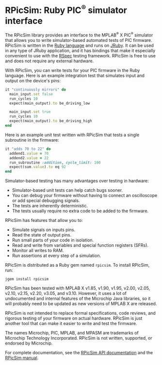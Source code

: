 # RPicSim: Ruby PIC<sup>®</sup> simulator interface

The RPicSim library provides an interface to the MPLAB<sup>®</sup> X PIC<sup>®</sup> simulator that allows you to write simulator-based automated tests of PIC firmware.
RPicSim is written in the [Ruby language](http://ruby-lang.org) and runs on [JRuby](http://jruby.org).
It can be used in any type of JRuby application, and it has bindings that make it especially convenient to use with the [RSpec](http://rspec.info) testing framework.
RPicSim is free to use and does not require any external hardware.

With RPicSim, you can write tests for your PIC firmware in the Ruby language.  Here is an example integration test that simulates input and output on the device's pins:

```ruby
it "continuously mirrors" do
  main_input.set false
  run_cycles 10
  expect(main_output).to be_driving_low

  main_input.set true
  run_cycles 10
  expect(main_output).to be_driving_high
end
```

Here is an example unit test written with RPicSim that tests a single subroutine in the firmware:

```ruby
it "adds 70 to 22" do
  addend1.value = 70
  addend2.value = 22
  run_subroutine :addition, cycle_limit: 100
  expect(sum.value).to eq 92
end
```

Simulator-based testing has many advantages over testing in hardware:

* Simulator-based unit tests can help catch bugs sooner.
* You can debug your firmware without having to connect an oscilloscope or add special debugging signals.
* The tests are inherently deterministic.
* The tests usually require no extra code to be added to the firmware.

RPicSim has features that allow you to:

* Simulate signals on inputs pins.
* Read the state of output pins.
* Run small parts of your code in isolation.
* Read and write from variables and special function registers (SFRs).
* Monitor all writes to RAM.
* Run assertions at every step of a simulation.

RPicSim is distributed as a Ruby gem named `rpicsim`.  To install RPicSim, run:

    jgem install rpicsim


RPicSim has been tested with MPLAB X v1.85, v1.90, v1.95, v2.00, v2.05, v2.10, v2.15, v2.20, v3.05, and v3.10.
However, it uses a lot of undocumented and internal features of the Microchip Java libraries, so it will probably need to be updated as new versions of MPLAB X are released.

RPicSim is not intended to replace formal specifications, code reviews, and rigorous testing of your firmware on actual hardware.
RPicSim is just another tool that can make it easier to write and test the firmware.

The names Microchip, PIC, MPLAB, and MPASM are trademarks of Microchip Technology Incorporated.  RPicSim is not written, supported, or endorsed by Microchip.

<github>For complete documentation, see the [RPicSim API documentation](http://pololu.github.io/rpicsim/_index.html) and the [RPicSim manual](http://pololu.github.io/rpicsim/file.Manual.html).</github>


